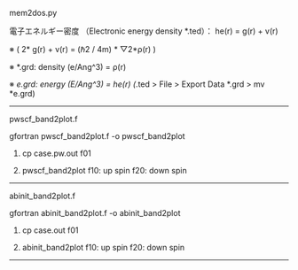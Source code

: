 mem2dos.py

電子エネルギー密度 （Electronic energy density *.ted）： he(r) = g(r) + v(r)

※ ( 2* g(r) + v(r) = (ℏ2 / 4m) * ▽2*ρ(r) )

※ *.grd: density (e/Ang^3) = ρ(r)

※ *e.grd: energy (E/Ang^3) = he(r) (*.ted > File > Export Data *.grd > mv *e.grd)

----------
pwscf_band2plot.f

gfortran pwscf_band2plot.f  -o pwscf_band2plot

1. cp case.pw.out f01

2. pwscf_band2plot
  f10: up spin
  f20: down spin

----------
abinit_band2plot.f

gfortran abinit_band2plot.f  -o abinit_band2plot

1. cp case.out f01

2. abinit_band2plot
  f10: up spin
  f20: down spin

----------
